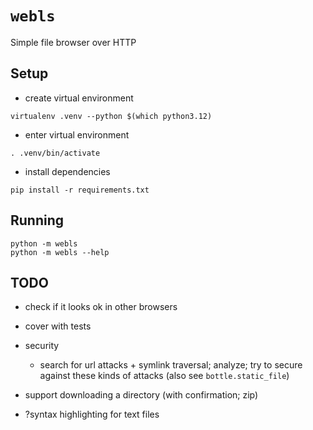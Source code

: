 # `webls`

Simple file browser over HTTP

## Setup

- create virtual environment
```
virtualenv .venv --python $(which python3.12)
```

- enter virtual environment
```
. .venv/bin/activate
```

- install dependencies
```
pip install -r requirements.txt
```

## Running

```
python -m webls
python -m webls --help
```

## TODO

- check if it looks ok in other browsers

- cover with tests

- security
  - search for url attacks + symlink traversal; analyze; try to secure against
    these kinds of attacks (also see `bottle.static_file`)

- support downloading a directory (with confirmation; zip)

- ?syntax highlighting for text files

